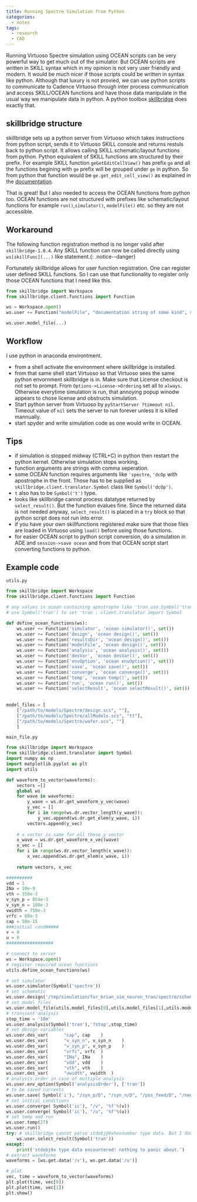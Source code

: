 ```yaml
---
title: Running Spectre Simulation from Python
categories:
  - notes
tags:
  - research
  - CAD
---
```


Running Virtuoso Spectre simulation using OCEAN scripts can be very powerful way to get much out of the simulator. But OCEAN scripts are written in SKILL syntax which in my opinion is not very user friendly and modern. It would be much nicer if those scripts could be written in syntax like python. Although that luxury is not provied, we can use python scripts to communicate to Cadence Virtuoso through inter process communication and access SKILL/OCEAN functions and have those data manipulate in the usual way we manipulate data in python. A python toolbox [skillbridge](https://github.com/unihd-cag/skillbridge) does exactly that.

## skillbridge structure
skillbridge sets up a python server from Virtuoso which takes instructions from python script, sends it to Virtuoso SKILL console and returns restuls back to python script. It allows calling SKILL schematic/layout functions from python. Python equivalent of SKILL functions are structured by their prefix. For example SKILL function `geGetEditCellView()` has prefix `ge` and all the functions begining with `ge` prefix will be grouped under `ge` in python. So from python that function would be `ge.get_edit_cell_view()` as explained in the [documentation](https://unihd-cag.github.io/skillbridge/examples/basic.html). 

That is great! But I also needed to access the OCEAN functions from python too. OCEAN functions are not structured with prefixes like schematic/layout functions for example `run()`,`simulator()`, `modelFile()` etc. so they are not accessible. 

## Workaround
The following function registration method is no longer valid after `skillbridge-1.0.4`. Any SKILL function can now be called directly using `ws[skillFunc](...)` like statement.{: .notice--danger}

Fortunately skillbridge allows for user function registration. One can register user defined SKILL functions. So I can use that functionality to register only those OCEAN functions that I need like this.
```python
from skillbridge import Workspace
from skillbridge.client.functions import Function

ws = Workspace.open()
ws.user += Function("modelFile", "documentation string of some kind", set())

ws.user.model_file(...)
```
## Workflow
I use python in anaconda environtment.
* from a shell activate the environment where skillbridge is installed.
* from that same shell start Virtuoso so that Virtuoso sees the same python envornment skillbridge is in. Make sure that License checkout is not set to prompt. From `Options->License->Ordering` set all to `always`. Otherwise everytime simulation is run, that annoying popup winodw appears to chose license and obstructs simulation.
* Start python server from Virtuoso by `pyStartServer ?timeout nil`. Timeout value of `nil` sets the server to run forever unless it is killed mannually.
* start spyder and write simulation code as one would write in OCEAN.

## Tips
* if simulation is stopped midway (CTRL+C) in python then restart the python kernel. Otherwise simulation stops working.
* function arguments are strings with comma seperation.
* some OCEAN function requires arguments like `'spectre`, `'dcOp` with apostrophe in the front. Those has to be supplied as `skillbridge.client.translator.Symbol` class like `Symbol('dcOp')`.
* `t` also has to be `Symbol('t')` type.
* looks like skillbridge cannot process datatype returned by `select_result()`. But the function evalues fine. Since the returned data is not needed anyway, `select_result()` is placed in a `try` block so that python script does not run into error.
* if you have your own skillfunctions registered make sure that those files are loaded in Virtuoso using `load()` before using those functions.
* for easier OCEAN script to python script conversion, do a simulation in ADE and `session->save ocean` and from that OCEAN script start converting functions to python.

## Example code
`utils.py`
```python
from skillbridge import Workspace
from skillbridge.client.functions import Function

# any values in ocean containing apostrophe like 'tran use Symbol('tran') in python
# use Symbol('tran') to set 'tran ; client.translator import Symbol

def define_ocean_functions(ws):
    ws.user += Function('simulator', 'ocean simulator()', set())
    ws.user += Function('design', 'ocean design()', set())
    ws.user += Function('resultsDir', 'ocean design()', set())
    ws.user += Function('modelFile', 'ocean design()', set())
    ws.user += Function('analysis', 'ocean analysis()', set()) 
    ws.user += Function('desVar', 'ocean desVar()', set())
    ws.user += Function('envOption', 'ocean envOption()', set())
    ws.user += Function('save', 'ocean save()', set())
    ws.user += Function('converge', 'ocean converge()', set())
    ws.user += Function('temp', 'ocean temp()', set())
    ws.user += Function('run', 'ocean run()', set())
    ws.user += Function('selectResult', 'ocean selectResult()', set())
    
    
model_files = [
    ["/path/to/models/Spectre/design.scs", ""],
    ["/path/to/models/Spectre/allModels.scs", "tt"],
    ["/path/to/models/Spectre/wafer.scs", ""]
    ]
```
`main_file.py`
```python
from skillbridge import Workspace
from skillbridge.client.translator import Symbol
import numpy as np
import matplotlib.pyplot as plt
import utils

def waveform_to_vector(waveforms):
    vectors =[]
    global ws
    for wave in waveforms:
        y_wave = ws.dr.get_waveform_y_vec(wave)
        y_vec = []
        for i in range(ws.dr.vector_length(y_wave)):
            y_vec.append(ws.dr.get_elem(y_wave, i))
        vectors.append(y_vec)
        
    # x vector is same for all these y vector
    x_wave = ws.dr.get_waveform_x_vec(wave)
    x_vec = []
    for i in range(ws.dr.vector_length(x_wave)):
        x_vec.append(ws.dr.get_elem(x_wave, i))
        
    return vectors, x_vec

##########
vdd = 1
INa = 10e-9
vth = 350e-3
v_syn_p = 854e-3
v_syn_n = 100e-3
vwidth = 750e-3
vrfc = 80e-3
cap = 50e-15
###initial cond#####
v = 0
u = 0
##################

# connect to server
ws = Workspace.open()
# register required ocean functions
utils.define_ocean_functions(ws)

# set simulator
ws.user.simulator(Symbol('spectre'))
# set schematic
ws.user.design('/tmp/simulation/for_brian_sim_neuron_tran/spectre/schematic/netlist/netlist')
# set model files
ws.user.model_file(utils.model_files[0],utils.model_files[1],utils.model_files[2])
# transient analysis
stop_time = '10m'
ws.user.analysis(Symbol('tran'),'?stop',stop_time)
# set design variables
ws.user.des_var(	  "cap", cap	)
ws.user.des_var(	  "v_syn_n", v_syn_n	)
ws.user.des_var(	  "v_syn_p", v_syn_p	)
ws.user.des_var(	  "vrfc", vrfc	)
ws.user.des_var(	  "INa", INa	)
ws.user.des_var(	  "vdd", vdd	)
ws.user.des_var(	  "vth", vth	)
ws.user.des_var(	  "vwidth", vwidth	)
# analysis order in case of multiple analysis
ws.user.env_option(Symbol('analysisOrder'), ['tran'])
# to be saved currents
ws.user.save( Symbol('i'), "/syn_p/D", "/syn_n/D", "/pos_feed/D", "/neg_feed/D", "/width_p/D", "/refrac_n/D" )
# set initial conditions
ws.user.converge( Symbol('ic'), "/v", '%f'%(v))
ws.user.converge( Symbol('ic'), "/u", '%f'%(u))
# set temp and run
ws.user.temp(27)
ws.user.run()
try: # skillbridge cannot parse stdobj@0xhexnumber type data. But I don't need any parsing of that data so keeping it in try to prevent error
    ws.user.select_result(Symbol('tran')) 
except:
    print('stdobj0x type data encountered! nothing to panic about.')
# extract waveforms
waveforms = [ws.get.data('/v'), ws.get.data('/u')]

# plot
vec, time = waveform_to_vector(waveforms)
plt.plot(time, vec[0])
plt.plot(time, vec[1])
plt.show()
```

